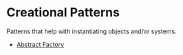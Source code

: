 # Creational Patterns
Patterns that help with instantiating objects and/or systems.

* [Abstract Factory](Abstract-Factory.md)